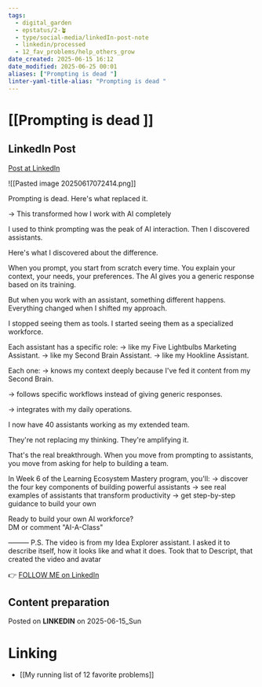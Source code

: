 ```yaml
---
tags:
  - digital_garden
  - epstatus/2-🪴
  - type/social-media/linkedIn-post-note
  - linkedin/processed
  - 12_fav_problems/help_others_grow
date_created: 2025-06-15 16:12
date_modified: 2025-06-25 00:01
aliases: ["Prompting is dead "]
linter-yaml-title-alias: "Prompting is dead "
---
```

# [[Prompting is dead ]]

## LinkedIn Post

[Post at LinkedIn](https://www.linkedin.com/posts/sebastiankamilli_prompting-is-dead-heres-what-replaced-it-activity-7340257501013069824-1gIn?utm_source=share&utm_medium=member_desktop&rcm=ACoAAA1M1pkBgWCYPhT45EpfLiHzViQqRWNCIv4)

![[Pasted image 20250617072414.png]]

Prompting is dead. Here's what replaced it.

→ This transformed how I work with AI completely

I used to think prompting was the peak of AI interaction. 
Then I discovered assistants.

Here's what I discovered about the difference.

When you prompt, you start from scratch every time. 
You explain your context, your needs, your preferences. 
The AI gives you a generic response based on its training.

But when you work with an assistant, something different happens.
Everything changed when I shifted my approach.

I stopped seeing them as tools. 
I started seeing them as a specialized workforce.

Each assistant has a specific role: 
→ like my Five Lightbulbs Marketing Assistant. 
→ like my Second Brain Assistant.
→ like my Hookline Assistant. 

Each one:
→ knows my context deeply because 
I've fed it content from my Second Brain. 

→ follows specific workflows 
instead of giving generic responses. 

→ integrates with my daily operations.

I now have 40 assistants working as my extended team. 

They're not replacing my thinking. They're amplifying it.

That's the real breakthrough. 
When you move from prompting to assistants, 
you move from asking for help to building a team.

In Week 6 of the Learning Ecosystem Mastery program, you'll:
→ discover the four key components of building powerful assistants
→ see real examples of assistants that transform productivity 
→ get step-by-step guidance to build your own

Ready to build your own AI workforce?  
DM or comment "AI-A-Class"

———
P.S. The video is from my Idea Explorer assistant. 
I asked it to describe itself, how it looks like and what it does.
Took that to Descript, that created the video and avatar

👉 [FOLLOW ME on LinkedIn](https://www.linkedin.com/comm/mynetwork/discovery-see-all?usecase=PEOPLE_FOLLOWS&followMember=sebastiankamilli)

## Content preparation

Posted on **LINKEDIN** on 2025-06-15_Sun

# Linking

+ [[My running list of 12 favorite problems]]